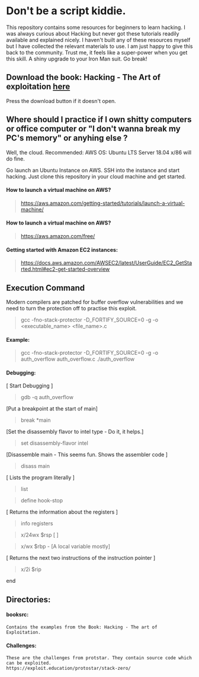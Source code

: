 Don't be a script kiddie.
====

This repository contains some resources for beginners to learn hacking. I was always curious about Hacking but never got these tutorials readily available and explained nicely. I haven't built any of these resources myself but I have collected the relevant materials to use. I am just happy to give this back to the community. Trust me, it feels like a super-power when you get this skill. A shiny upgrade to your Iron Man suit. Go break!


## Download the book: Hacking - The Art of exploitation [here](https://github.com/ashwanijha04/hacking/blob/master/Hacking-%20The%20Art%20of%20Exploitation%20(2nd%20ed.%202008)%20-%20Erickson.pdf)

Press the download button if it doesn't open.


## Where should I practice if I own shitty computers or office computer or "I don't wanna break my PC's memory" or anyhing else ?

Well, the cloud.
Recommended: AWS
OS: Ubuntu LTS Server 18.04 x/86 will do fine.

Go launch an Ubuntu Instance on AWS. SSH into the instance and start hacking.
Just clone this repository in your cloud machine and get started.


   #### How to launch a virtual machine on AWS?
   > https://aws.amazon.com/getting-started/tutorials/launch-a-virtual-machine/

   #### How to launch a virtual machine on AWS?

   > https://aws.amazon.com/free/

   #### Getting started with Amazon EC2 instances:
   > https://docs.aws.amazon.com/AWSEC2/latest/UserGuide/EC2_GetStarted.html#ec2-get-started-overview


## Execution Command

Modern compilers are patched for buffer overflow vulnerabilities and we need to turn the protection off to practise this exploit.

   > gcc -fno-stack-protector -D_FORTIFY_SOURCE=0 -g -o <executable_name> <file_name>.c
#### Example:
   > gcc -fno-stack-protector -D_FORTIFY_SOURCE=0 -g -o auth_overflow auth_overflow.c
   > ./auth_overflow
#### Debugging:

   [ Start Debugging ]
   > gdb -q auth_overflow
   
   [Put a breakpoint at the start of main]
   > break *main
   
   [Set the disassembly flavor to intel type - Do it, it helps.]
   > set disassembly-flavor intel
   
   [Disassemble main - This seems fun. Shows the assembler code ]
   > disass main 
   
   [ Lists the program literally ] 
   > list
   
   > define hook-stop
   
   [ Returns the information about the registers ]
   > info registers
   
   > x/24wx $rsp [ ]
   
   > x/wx $rbp - <hex> [A local variable mostly]
   
   [ Returns the next two instructions of the instruction pointer ]
   > x/2i $rip 
   
   end

## Directories:

#### booksrc:
    Contains the examples from the Book: Hacking - The art of Exploitation.
    
#### Challenges:
    These are the challenges from protstar. They contain source code which can be exploited.
    https://exploit.education/protostar/stack-zero/
    


